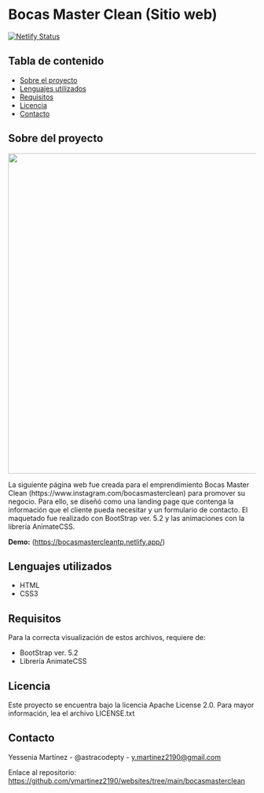 # Bocas Master Clean (Sitio web)
[![Netlify Status](https://api.netlify.com/api/v1/badges/c9aa7e01-ab0d-4b47-abed-7094ed011877/deploy-status)](https://app.netlify.com/sites/bocasmastercleantp/deploys)
## Tabla de contenido
- [Sobre el proyecto](https://github.com/ymartinez2190/websites/edit/main/bocasmasterclean/README.md#sobre-del-proyecto)
- [Lenguajes utilizados](https://github.com/ymartinez2190/websites/edit/main/bocasmasterclean/README.md#lenguajes-utilizados)
- [Requisitos](https://github.com/ymartinez2190/websites/edit/main/bocasmasterclean/README.md#requisitos)
- [Licencia](https://github.com/ymartinez2190/websites/edit/main/bocasmasterclean/README.md#licencia)
- [Contacto](https://github.com/ymartinez2190/websites/edit/main/bocasmasterclean/README.md#contacto)

## Sobre del proyecto
<p align="center">
<img src="https://github.com/ymartinez2190/Bocas-master-clean-website/blob/main/img/Bocas-master-clean-website-complete-screenshot.png" width="700" height="650">
</p>
La siguiente página web fue creada para el emprendimiento Bocas Master Clean (https://www.instagram.com/bocasmasterclean) para promover su negocio. Para ello, se diseñó como una landing page que contenga la información que el cliente pueda necesitar y un formulario de contacto. El maquetado fue realizado con BootStrap ver. 5.2 y las animaciones con la librería AnimateCSS.


**Demo:** (https://bocasmastercleantp.netlify.app/)

## Lenguajes utilizados
 - HTML
 - CSS3

## Requisitos
Para la correcta visualización de estos archivos, requiere de:
- BootStrap ver. 5.2
- Librería AnimateCSS

## Licencia
Este proyecto se encuentra bajo la licencia Apache License 2.0. Para mayor información, lea el archivo LICENSE.txt

## Contacto
Yessenia Martínez - @astracodepty - y.martinez2190@gmail.com

Enlace al repositorio: https://github.com/ymartinez2190/websites/tree/main/bocasmasterclean
